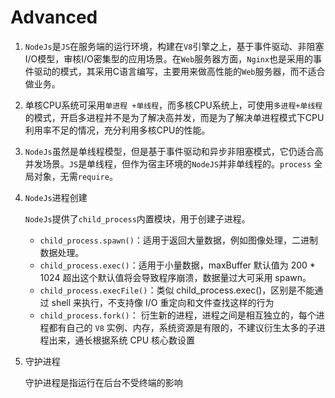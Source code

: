 # Advanced

1. `NodeJs`是`JS`在服务端的运行环境，构建在`V8`引擎之上，基于事件驱动、非阻塞I/O模型，审核I/O密集型的应用场景。在`Web`服务器方面，`Nginx`也是采用的事件驱动的模式，其采用C语言编写，主要用来做高性能的`Web`服务器，而不适合做业务。

2. 单核CPU系统可采用`单进程 +单线程`，而多核CPU系统上，可使用`多进程+单线程`的模式，开启多进程并不是为了解决高并发，而是为了解决单进程模式下CPU利用率不足的情况，充分利用多核CPU的性能。

3. `NodeJs`虽然是单线程模型，但是基于事件驱动和异步非阻塞模式，它仍适合高并发场景。`JS`是单线程，但作为宿主环境的`NodeJS`并非单线程的。`process` 全局对象，无需`require`。

4. `NodeJs`进程创建

   `NodeJs`提供了`child_process`内置模块，用于创建子进程。

   - `child_process.spawn()`：适用于返回大量数据，例如图像处理，二进制数据处理。
   - `child_process.exec()`：适用于小量数据，maxBuffer 默认值为 200 * 1024 超出这个默认值将会导致程序崩溃，数据量过大可采用 spawn。
   - `child_process.execFile()`：类似 child_process.exec()，区别是不能通过 shell 来执行，不支持像 I/O 重定向和文件查找这样的行为
   - `child_process.fork()`： 衍生新的进程，进程之间是相互独立的，每个进程都有自己的 `V8` 实例、内存，系统资源是有限的，不建议衍生太多的子进程出来，通长根据系统 CPU 核心数设置

5. 守护进程

   守护进程是指运行在后台不受终端的影响
